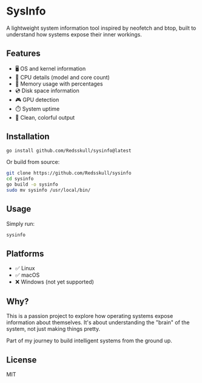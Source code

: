 # SysInfo

A lightweight system information tool inspired by neofetch and btop, built to understand how systems expose their inner workings.

## Features

- 🖥️ OS and kernel information
- 🧠 CPU details (model and core count)
- 💾 Memory usage with percentages
- 💿 Disk space information
- 🎮 GPU detection
- ⏱️ System uptime
- 🎨 Clean, colorful output

## Installation

```bash
go install github.com/Redsskull/sysinfo@latest
```

Or build from source:

```bash
git clone https://github.com/Redsskull/sysinfo
cd sysinfo
go build -o sysinfo
sudo mv sysinfo /usr/local/bin/
```

## Usage

Simply run:

```bash
sysinfo
```

## Platforms

- ✅ Linux
- ✅ macOS
- ❌ Windows (not yet supported)

## Why?

This is a passion project to explore how operating systems expose information about themselves. It's about understanding the "brain" of the system, not just making things pretty.

Part of my journey to build intelligent systems from the ground up.

## License

MIT
